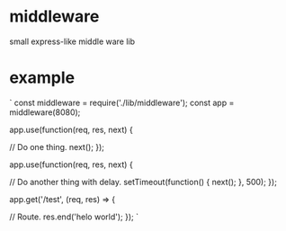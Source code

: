# middleware
small express-like middle ware lib

# example
`
const middleware = require('./lib/middleware');
const app = middleware(8080);

app.use(function(req, res, next) {

  // Do one thing.
  next();
});

app.use(function(req, res, next) {

  // Do another thing with delay.
  setTimeout(function() {
    next();
  }, 500);
});

app.get('/test', (req, res) => {

  // Route.
  res.end('helo world');
});
`

